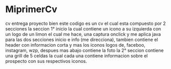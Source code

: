 # MiprimerCv
cv entrega proyecto
bien este codigo es un cv el cual esta compuesto por 2 secciones la seccion 1° inicio la cual contiene un icono a su izquierda con un logo de un limon el cual me hace,
una captura onclick y me aplica java para las dos secciones inicio e info (me direcciona),
tambien contiene el header con informacion corta y mas los iconos logos de, faceboo, instagram, wzp, despues mas abajo contiene la foto
la 2° seccion contiene una grill de 5 celdas la cual cada una contiene informacion sobre el prospecto con sus respectivos iconos.
